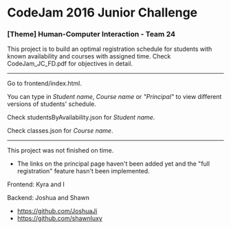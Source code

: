 # CodeJam 2016 Junior Challenge 

### [Theme] Human-Computer Interaction - Team 24

This project is to build an optimal registration schedule for students with known availability and courses with assigned time. Check CodeJam_JC_FD.pdf for objectives in detail. 

----------------------------------------------------------------------------------------------------------

Go to frontend/index.html.

You can type in _Student name_, _Course name_ or _"Principal"_ to view different versions of students' schedule.

Check studentsByAvailability.json for _Student name_.

Check classes.json for _Course name_.

----------------------------------------------------------------------------------------------------------

This project was not finished on time.

- The links on the principal page haven't been added yet and the "full registration" feature hasn't been implemented.

Frontend: Kyra and I

Backend: Joshua and Shawn
- https://github.com/JoshuaJi
- https://github.com/shawnluxy
